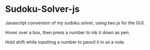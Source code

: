 # Sudoku-Solver-js
Javascript conversion of my sudoku solver, using two.js for the GUI.

Hover over a box, then press a number to ink it down as pen.

Hold shift while inputting a number to pencil it in as a note.
